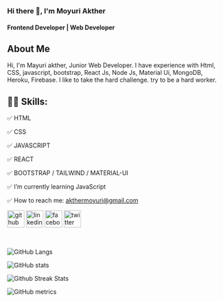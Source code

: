 ### Hi there 👋, I'm Moyuri Akther 
#### Frontend Developer | Web Developer

## About Me
Hi, I'm Mayuri akther, Junior Web Developer. I have experience with Html, CSS, javascript, bootstrap, React Js, Node Js, Material Ui, MongoDB, Heroku, Firebase. I like to take the hard challenge. try to be a hard worker. 

## 👨‍💻 Skills:

✅ HTML  

✅ CSS

✅ JAVASCRIPT

✅ REACT

✅ BOOTSTRAP / TAILWIND / MATERIAL-UI


✅ I’m currently learning JavaScript 

✅ How to reach me: akthermoyuri@gmail.com 



[<img src='https://cdn.jsdelivr.net/npm/simple-icons@3.0.1/icons/github.svg' alt='github' height='40'>](https://github.com/moyuriakther)  [<img src='https://cdn.jsdelivr.net/npm/simple-icons@3.0.1/icons/linkedin.svg' alt='linkedin' height='40'>](https://www.linkedin.com/in/moyuri-akther//)  [<img src='https://cdn.jsdelivr.net/npm/simple-icons@3.0.1/icons/facebook.svg' alt='facebook' height='40'>](https://www.facebook.com/akthermoyuri)  [<img src='https://cdn.jsdelivr.net/npm/simple-icons@3.0.1/icons/twitter.svg' alt='twitter' height='40'>](https://twitter.com/moyuri_akther)  

 


<!-- [![Top Langs](https://github-readme-stats.vercel.app/api/top-langs/?username=moyuriakther&layout=compact)](https://github.com/anuraghazra/github-readme-stats) -->

![GitHub Langs](https://github-readme-stats.vercel.app/api/top-langs/?username=moyuriakther&layout=compact&theme=blue-green)

![GitHub stats](https://github-readme-stats.vercel.app/api?username=moyuriakther&show_icons=true&theme=radical)

![Github Streak Stats](https://github-readme-streak-stats.herokuapp.com/?user=moyuriakther&theme=dark)

![GitHub metrics](https://metrics.lecoq.io/moyuriakther)  

